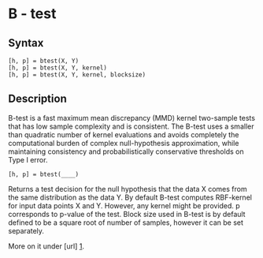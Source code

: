 B - test
=========

Syntax
------

	[h, p] = btest(X, Y)
	[h, p] = btest(X, Y, kernel)
	[h, p] = btest(X, Y, kernel, blocksize)	

Description
-----------

B-test is a fast maximum mean discrepancy (MMD) kernel two-sample tests that has low sample complexity and is consistent. The B-test uses a smaller than quadratic number of kernel evaluations and avoids completely the computational burden of complex null-hypothesis approximation, while maintaining consistency and probabilistically conservative thresholds on Type I error.

	[h, p] = btest(____)

Returns a test decision for the null hypothesis that the data X comes from the same distribution as the data Y. By default B-test computes RBF-kernel for input data points X and Y. However, any kernel might be provided. p corresponds to p-value of the test. Block size used in B-test is by default defined to be a square root of number of samples, however it can be set separately.

More on it under [url] [1].

[1]: http://www.cs.nyu.edu/~zaremba/docs/btest.pdf        "url"

